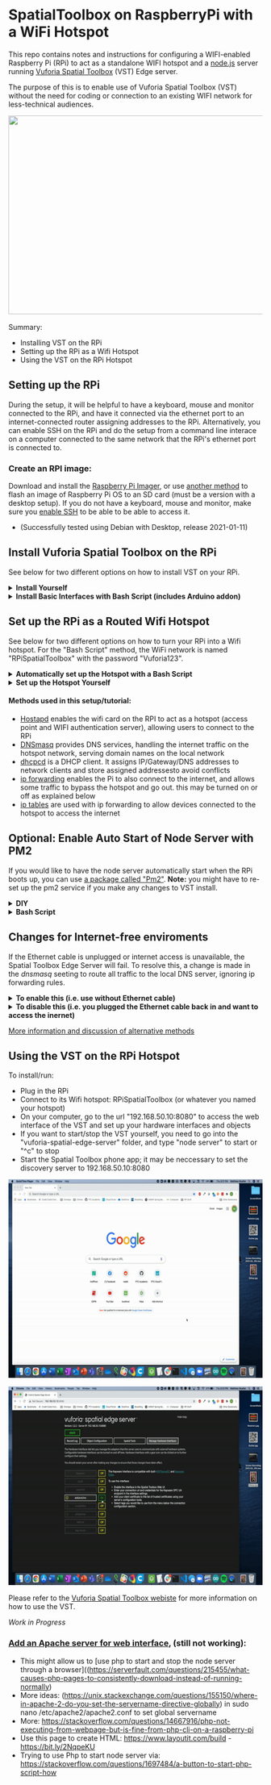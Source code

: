 # SpatialToolbox on RaspberryPi with a WiFi Hotspot

This repo contains notes and instructions for configuring a WIFI-enabled Raspberry Pi (RPi) to act as a standalone WIFI hotspot and a [node.js](https://nodejs.org/) server running [Vuforia Spatial Toolbox](https://spatialtoolbox.vuforia.com/) (VST) Edge server. 

The purpose of this is to enable use of Vuforia Spatial Toolbox (VST) without the need for coding or connection to an existing WIFI network for less-technical audiences.

<p align="center">
<img src="RPiToolboxArduinoALD5.gif" width="700", height="394">
</p>

Summary:
- Installing VST on the RPi
- Setting up the RPi as a Wifi Hotspot
- Using the VST on the RPi Hotspot 

## Setting up the RPi

During the setup, it will be helpful to have a keyboard, mouse and monitor connected to the RPi, and have it connected via the ethernet port to an internet-connected router assigning addresses to the RPi. Alternatively, you can enable SSH on the RPi and do the setup from a command line interace on a computer connected to the same network that the RPi's ethernet port is connected to.

### Create an RPI image:
Download and install the [Raspberry Pi Imager](https://www.raspberrypi.org/software/), or use [another method](https://www.raspberrypi.org/documentation/installation/installing-images/README.md) to flash an image of Raspberry Pi OS to an SD card (must be a version with a desktop setup). If you do not have a keyboard, mouse and monitor, make sure you [enable SSH](https://www.raspberrypi.org/documentation/remote-access/ssh/) to be able to be able to access it.

- (Successfully tested using Debian with Desktop, release 2021-01-11)

## Install Vuforia Spatial Toolbox on the RPi


See below for two different options on how to install VST on your RPi.

<details>
<summary><b>Install Yourself</b></summary>
<br>
  
If you have experience with installing software from the command line, we'd recommend downloading and installing VST on your RPi following [these instructions](https://spatialtoolbox.vuforia.com/docs/vuforia-spatial-edge-server/raspberry-pi). Once installed, you can add any hardware interfaces that you'd like to work with, like the [basic interfaces adddons](https://spatialtoolbox.vuforia.com/docs/vuforia-spatial-basic-interfaces-addon) or the [robotics addons](https://spatialtoolbox.vuforia.com/docs/vuforia-spatial-robotic-addon). **Note:** in order to use the RPi hotspot without an ethernet connection to the internt, you will not be able to use interfaces that communicate with the internet.

</details>

<details>
<summary><b>Install Basic Interfaces with Bash Script (includes Arduino addon)</b></summary>
<br>

If you would like to automate the install process you can use the file called "RPiToolboxInstall.sh" attached to the top of this repo. In order to get the file on the RPi, you can either run
'''
wget https://github.com/PTC-Academic/RaspberryPi-SpatialToolbox-WifiHotspot/blob/main/RPiToolboxInstall.sh
'''
or you can download the file to your computer and copy it to the RPi over ssh with the following command, where the first argument is the file path to RPiToolbox.sh on your computer, and the second argument is pi@IPaddress
'''
scp /Users/Matthew/Downloads/RPiToolboxInstall.sh pi@192.168.1.174:~
'''

Once the file is copied to your RPi, you can run the file with
'''
sudo bash RPiToolboxInstall.sh
'''

</details>

## Set up the RPi as a Routed Wifi Hotspot

See below for two different options on how to turn your RPi into a Wifi hotspot. For the "Bash Script" method, the WiFi network is named "RPiSpatialToolbox" with the password "Vuforia123".

<details>
<summary><b>Automatically set up the Hotspot with a Bash Script</b></summary>
<br>

The simplest way to set up the hotspot is to use the file named "RPiHotspotSetup.sh" linked in this repo. In order to get the file on the RPi, you can either run
'''
wget https://github.com/PTC-Academic/RaspberryPi-SpatialToolbox-WifiHotspot/blob/main/RPiHotspotSetup.sh
'''
or you can download the file to your computer and copy it to the RPi over ssh with the following command, where the first argument is the file path to RPiHotspotSetup.sh on your computer, and the second argument is pi@IPaddress
'''
scp /Users/Matthew/Downloads/RPiHotspotSetup.sh pi@192.168.1.174:~
'''

Once the file is copied to your RPi, you can run the file with
'''
sudo bash RPiHotspotSetup.sh
'''

Once set up, you can connect your devices to the WiFi network named "RPiSpatialToolbox" with the password "Vuforia123".

</details>

<details>
<summary><b>Set up the Hotspot Yourself</b></summary>
<br>
  
[This tutorial](https://www.raspberryconnect.com/projects/65-raspberrypi-hotspot-accesspoints/168-raspberry-pi-hotspot-access-point-dhcpcd-method) explains the process well. Follow the steps to include internet routing, which allows any device connected to the RPi's LAN through the hotspot to access the internet through the ethernet connection. **Note:** if you are using the VST without the ethernet connection, you will need to add one line to the dnsmasq.conf file (see the last step of these instrucitons for more info).
  
</details>

#### Methods used in this setup/tutorial:
- [Hostapd](https://en.wikipedia.org/wiki/Hostapd) enables the wifi card on the RPI to act as a hotspot (access point and WIFI authentication server), allowing users to connect to the RPi
- [DNSmasq](https://en.wikipedia.org/wiki/Dnsmasq) provides DNS services, handling the internet traffic on the hotspot network, serving domain names on the local network 
- [dhcpcd](https://wiki.archlinux.org/index.php/Dhcpcd) is a DHCP client. It assigns IP/Gateway/DNS addresses to network clients and store assigned addressesto avoid conflicts
- [ip forwarding](https://openvpn.net/faq/what-is-and-how-do-i-enable-ip-forwarding-on-linux/) enables the Pi to also connect to the internet, and allows some traffic to bypass the hotspot and go out. this may be turned on or off as explained below
- [ip tables](http://www.intellamech.com/RaspberryPi-projects/rpi_iptables.html) are used with ip forwarding to allow devices connected to the hotspot to access the internet

## **Optional:** Enable Auto Start of Node Server with PM2
If you would like to have the node server automatically start when the RPi boots up, you can use [a package called "Pm2"](https://pm2.keymetrics.io/docs/usage/startup/). **Note:** you might have to re-set up the pm2 service if you make any changes to VST install.

<details>
<summary><b>DIY</b></summary>
<br>
You can set this up with the following series of commands.

'''
sudo npm install -g pm2
sudo env PATH=$PATH:/usr/bin /usr/lib/node_modules/pm2/bin/pm2 startup systemd -u pi --hp /home/pi
pm2 start home/pi/vuforia-spatial-edge-server/server.js
pm2 save
'''
</details>

<details>
<summary><b>Bash Script</b></summary>
<br>
You can also download and run the bash file linked here called "RPiAutoStartServerPM2.sh".
'''
wget https://github.com/PTC-Academic/RaspberryPi-SpatialToolbox-WifiHotspot/blob/main/RPiAutoStartServerPM2.sh
'''
And run it with
'''
sudo bash RPiAutoStartServerPM2.sh
'''
</details>



## Changes for Internet-free enviroments
If the Ethernet cable is unplugged or internet access is unavailable, the Spatial Toolbox Edge Server will fail. To resolve this, a change is made in the  *dnsmasq* seeting to route all traffic to the local DNS server, ignoring ip forwarding rules.

<details>
<summary><b>To enable this (i.e. use without Ethernet cable)</b></summary>
<br>
To edit the  *dnsmasq* seetings, run
'''
sudo nano /etc/dnsmasq.conf
'''
Scroll all the way to the bottom of the text file, and add the following line of text
'''
address=/#/192.168.50.10
'''
Then click ^x to exit the editor, and answer "Y" to save changes, then enter to exit.
</details>

<details>
<summary><b>To disable this (i.e. you plugged the Ethernet cable back in and want to access the inernet)</b></summary>
<br>
Once again, to edit the  *dnsmasq* seetings, run
'''
sudo nano /etc/dnsmasq.conf
'''
Scroll all the way to the bottom of the text file, and **remove** the following line of text
'''
address=/#/192.168.50.10
'''
so that the last line of the file is
'''
dhcp-range=192.168.50.150,192.168.50.200,255.255.255.0,12h
'''
Then click ^x to exit the editor, and answer "Y" to save changes, then enter to exit.
</details>

[More information and discussion of alternative methods](https://raspberrypi.stackexchange.com/questions/93883/client-connects-to-node-web-server-once-connected-to-raspberry-pi-access-point) 


## Using the VST on the RPi Hotspot 
To install/run:
-	Plug in the RPi
-	Connect to its Wifi hotspot: RPiSpatialToolbox (or whatever you named your hotspot)
-	On your computer, go to the url "192.168.50.10:8080" to access the web interface of the VST and set up your hardware interfaces and objects
-	If you want to start/stop the VST yourself, you need to go into the "vuforia-spatial-edge-server" folder, and type "node server" to start or "^c" to stop
-	Start the Spatial Toolbox phone app; it may be neccessary to set the discovery server to 192.168.50.10:8080

<p align="center">
<img src="VST_RPi_HotspotHardwareSetup.gif" width="700", height="394">
</p>

<p align="center">
<img src="VST_RPi_ObjectSetup.gif" width="700", height="394">
</p>

Please refer to the [Vuforia Spatial Toolbox webiste](https://spatialtoolbox.vuforia.com/docs/use) for more information on how to use the VST.


*Work in Progress*

### [Add an Apache server for web interface](https://www.raspberrypi.org/documentation/remote-access/web-server/apache.md), (still not working):
- This might allow us to [use php to start and stop the node server through a browser]((https://serverfault.com/questions/215455/what-causes-php-pages-to-consistently-download-instead-of-running-normally)
- More ideas: (https://unix.stackexchange.com/questions/155150/where-in-apache-2-do-you-set-the-servername-directive-globally) in sudo nano /etc/apache2/apache2.conf to set global servername 
- More: https://stackoverflow.com/questions/14667916/php-not-executing-from-webpage-but-is-fine-from-php-cli-on-a-raspberry-pi
- Use this page to create HTML: https://www.layoutit.com/build - https://bit.ly/2NqpeKU
- Trying to use Php to start node server via: https://stackoverflow.com/questions/1697484/a-button-to-start-php-script-how

